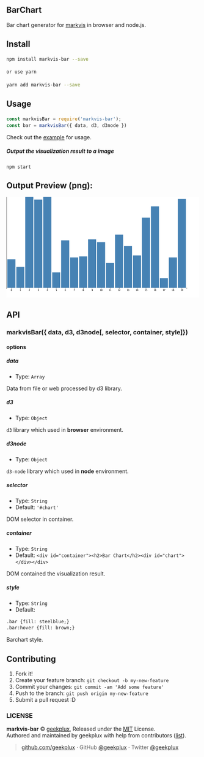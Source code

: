 ## BarChart

Bar chart generator for [markvis](https://github.com/geekplux/markvis) in browser and node.js.

## Install

```bash
npm install markvis-bar --save

or use yarn

yarn add markvis-bar --save
```

## Usage

```js
const markvisBar = require('markvis-bar');
const bar = markvisBar({ data, d3, d3node })
```

Check out the [example](./example) for usage.

##### Output the visualization result to a image

```
npm start
```

## Output Preview (png):

![chart](./example/output.png)


## API

### markvisBar({ data, d3, d3node[, selector, container, style]})

#### options

##### data

- Type: `Array`

Data from file or web processed by d3 library.

##### d3

- Type: `Object`

`d3` library which used in **browser** environment.

##### d3node

- Type: `Object`

`d3-node` library which used in **node** environment.

##### selector

- Type: `String`
- Default: `'#chart'`

DOM selector in container.

##### container

- Type: `String`
- Default: `<div id="container"><h2>Bar Chart</h2><div id="chart"></div></div>`

DOM contained the visualization result.

##### style

- Type: `String`<br>
- Default:
```html
.bar {fill: steelblue;}
.bar:hover {fill: brown;}
```
Barchart style.

## Contributing

1. Fork it!
2. Create your feature branch: `git checkout -b my-new-feature`
3. Commit your changes: `git commit -am 'Add some feature'`
4. Push to the branch: `git push origin my-new-feature`
5. Submit a pull request :D


### LICENSE

**markvis-bar** © [geekplux](https://github.com/geekplux), Released under the [MIT](./LICENSE) License.<br>
Authored and maintained by geekplux with help from contributors ([list](https://github.com/geekplux/markvis/contributors)).

> [github.com/geekplux](https://github.com/geekplux) · GitHub [@geekplux](https://github.com/geekplux) · Twitter [@geekplux](https://twitter.com/geekplux)
